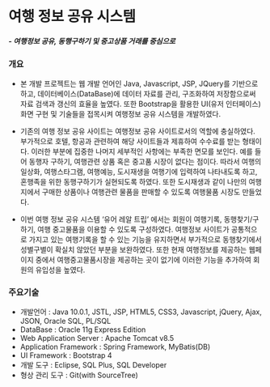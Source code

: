 # 여행 정보 공유 시스템
##### - 여행정보 공유, 동행구하기 및 중고상품 거래를 중심으로
### 개요
- 본 개발 프로젝트는 웹 개발 언어인 Java, Javascript, JSP, JQuery를 기반으로 하고, 데이터베이스(DataBase)에 데이터 자료를 관리, 구조화하여 저장함으로써 자료 검색과 갱신의 효율을 높였다. 또한 Bootstrap을 활용한 UI(유저 인터페이스) 화면 구현 및 기술들을 접목시켜 여행정보 공유 시스템을 개발하였다.

- 기존의 여행 정보 공유 사이트는 여행정보 공유 사이트로서의 역할에 충실하였다. 부가적으로 호텔, 항공과 관련하여 해당 사이트들과 제휴하여 수수료를 받는 형태이다. 이러한 부분에 집중한 나머지 세부적인 사항에는 부족한 면모를 보인다. 예를 들어 동행자 구하기, 여행관련 상품 혹은 중고품 시장이 없다는 점이다. 따라서 여행의 일상화, 여행스타그램, 여행예능, 도시재생을 여행기에 입력하여 나타내도록 하고, 혼행족을 위한 동행구하기가 실현되도록 하였다. 또한 도시재생과 같이 나만의 여행지에서 구매한 상품이나 여행관련 물품을 판매할 수 있도록 여행물품 시장도 만들었다. 

- 이번 여행 정보 공유 시스템 ‘유어 레알 트립’ 에서는 회원이 여행기록, 동행찾기/구하기, 여행 중고물품을 이용할 수 있도록 구성하였다. 여행정보 사이트가 공통적으로 가지고 있는 여행기록을 할 수 있는 기능을 유지하면서 부가적으로 동행찾기에서 성별구별이 확실치 않았던 부분을 보완하였다. 또한 현재 여행정보를 제공하는 웹페이지 중에서 여행중고물품시장을 제공하는 곳이 없기에 이러한 기능을 추가하여 회원의 유입성을 높였다. 

### 주요기술
- 개발언어 : Java 10.0.1, JSTL, JSP, HTML5, CSS3, Javascript, jQuery, Ajax, JSON, Oracle SQL, PL/SQL
- DataBase : Oracle 11g Express Edition
- Web Application Server : Apache Tomcat v8.5
- Application Framework : Spring Framework, MyBatis(DB)
- UI Framework : Bootstrap 4
- 개발 도구 : Eclipse, SQL Plus, SQL Developer
- 형상 관리 도구 : Git(with SourceTree)

